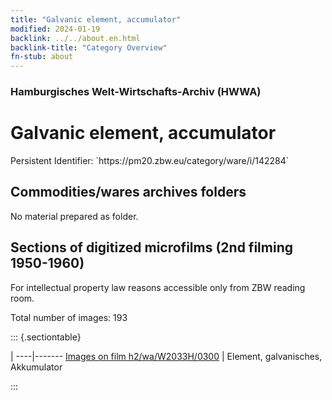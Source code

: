 ```yaml
---
title: "Galvanic element, accumulator"
modified: 2024-01-19
backlink: ../../about.en.html
backlink-title: "Category Overview"
fn-stub: about
---
```


### Hamburgisches Welt-Wirtschafts-Archiv (HWWA)

# Galvanic element, accumulator

<div class="hint">Persistent Identifier: `https://pm20.zbw.eu/category/ware/i/142284`</div>







## Commodities/wares archives folders





No material prepared as folder.



<a id="filmsections" />

## Sections of digitized microfilms (2nd filming 1950-1960)

<p>For intellectual property law reasons accessible only from ZBW reading room.</p>



<p>Total number of images: 193</p>




::: {.sectiontable}

 | 
----|-------
<a class="btn" href="https://pm20.zbw.eu/film/h2/wa/W2033H/0300" rel="nofollow">Images on film h2/wa/W2033H/0300</a> | Element, galvanisches, Akkumulator


:::
















